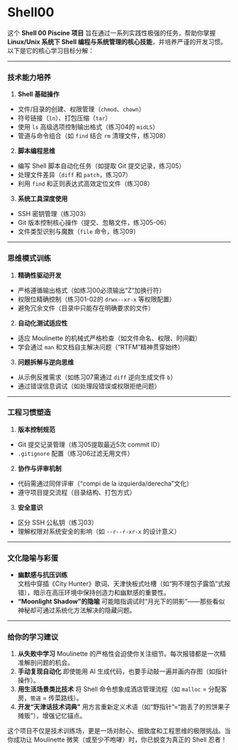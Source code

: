 # Shell00

这个 **Shell 00 Piscine 项目** 旨在通过一系列实践性极强的任务，帮助你掌握 **Linux/Unix 系统下 Shell 编程与系统管理的核心技能**，并培养严谨的开发习惯。以下是它的核心学习目标分解：

---

### **技术能力培养**
1. **Shell 基础操作**
- 文件/目录的创建、权限管理（`chmod`、`chown`）
- 符号链接（`ln`）、打包压缩（`tar`）
- 使用 `ls` 高级选项控制输出格式（练习04的 `midLS`）
- 管道与命令组合（如 `find` 结合 `rm` 清理文件，练习08）

2. **脚本编程思维**
- 编写 Shell 脚本自动化任务（如提取 Git 提交记录，练习05）
- 处理文件差异（`diff` 和 `patch`，练习07）
- 利用 `find` 和正则表达式高效定位文件（练习08）

3. **系统工具深度使用**
- SSH 密钥管理（练习03）
- Git 版本控制核心操作（提交、忽略文件，练习05-06）
- 文件类型识别与魔数（`file` 命令，练习09）

---

### **思维模式训练**
1. **精确性驱动开发**
- 严格遵循输出格式（如练习00必须输出“Z”加换行符）
- 权限位精确控制（练习01-02的 `drwx--xr-x` 等权限配置）
- 避免冗余文件（目录中只能存在明确要求的文件）

2. **自动化测试适应性**
- 适应 Moulinette 的机械式严格检查（如文件命名、权限、时间戳）
- 学会通过 `man` 和文档自主解决问题（“RTFM”精神贯穿始终）

3. **问题拆解与逆向思维**
- 从示例反推需求（如练习07需通过 `diff` 逆向生成文件 `b`）
- 通过错误信息调试（如处理段错误或权限拒绝问题）

---

### **工程习惯塑造**
1. **版本控制规范**
- Git 提交记录管理（练习05提取最近5次 commit ID）
- `.gitignore` 配置（练习06过滤无用文件）

2. **协作与评审机制**
- 代码需通过同伴评审（“compi de la izquierda/derecha”文化）
- 遵守项目提交流程（目录结构、打包方式）

3. **安全意识**
- 区分 SSH 公私钥（练习03）
- 理解权限对系统安全的影响（如 `--r--r-xr-x` 的设计意义）

---

### **文化隐喻与彩蛋**
- **幽默感与抗压训练**  
文档中穿插《City Hunter》歌词、天津快板式吐槽（如“狗不理包子露馅”式报错），暗示在高压环境中保持创造力和幽默感的重要性。
- **“Moonlight Shadow”的隐喻**
可能暗指调试时“月光下的阴影”——那些看似神秘却可通过系统化方法解决的隐藏问题。

---

### **给你的学习建议**
1. **从失败中学习**
Moulinette 的严格性会迫使你关注细节。每次报错都是一次精准解剖问题的机会。
2. **手动复现自动化**
即使能用 AI 生成代码，也要手动敲一遍并画内存图（如指针操作）。
3. **用生活场景类比技术**
将 Shell 命令想象成酒店管理流程（如 `malloc` = 分配客房，`管道` = 传菜路线）。
4. **开发“天津话技术词典”**
用方言重新定义术语（如“野指针”=“跑丢了的煎饼果子摊贩”），增强记忆锚点。

这个项目不仅是技术训练场，更是一场对耐心、细致度和工程思维的极限挑战。当你成功让 Moulinette 微笑（或至少不咆哮）时，你已蜕变为真正的 Shell 忍者！
